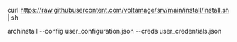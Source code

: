 curl https://raw.githubusercontent.com/voltamage/srv/main/install/install.sh | sh

archinstall --config user_configuration.json --creds user_credentials.json
